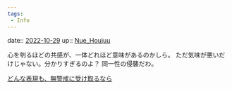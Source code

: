 ```yaml
---
tags:
 - Info
---
```


date:: [2022-10-29](Daily_Note/2022-10-29.md)
up:: [Nue_Houjuu](Bar/Novel/Touhou_Project/Nue_Houjuu.md)

心を刳るほどの共感が、一体どれほど意味があるのかしら。
ただ気味が悪いだけじゃない。分かりすぎるのよ？
同一性の侵襲だわ。

[どんな表現も、無警戒に受け取るなら](どんな表現も、無警戒に受け取るなら.md)
